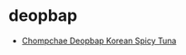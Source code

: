 # deopbap

 * [Chompchae Deopbap Korean Spicy Tuna](../index/c/chompchae-deopbap-korean-spicy-tuna.json)

